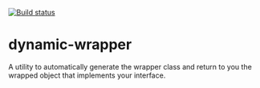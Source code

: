 [![Build status](https://ci.appveyor.com/api/projects/status/t9xyx9lph140vml4?svg=true)](https://ci.appveyor.com/project/skyguy94/dynamic-wrapper)

# dynamic-wrapper
A utility to automatically generate the wrapper class and return to you the wrapped object that implements your interface. 
